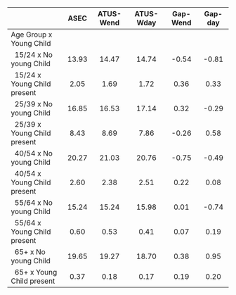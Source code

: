 
|                      |         ASEC |    ATUS-Wend |    ATUS-Wday |     Gap-Wend |      Gap-day |
| -------------------- | :----------: | :----------: | :----------: | :----------: | :----------: |
| Age Group x Young Child |              |              |              |              |              |
| &nbsp;&nbsp;15/24 x No young Child |        13.93 |        14.47 |        14.74 |        -0.54 |        -0.81 |
| &nbsp;&nbsp;15/24 x Young Child present |         2.05 |         1.69 |         1.72 |         0.36 |         0.33 |
| &nbsp;&nbsp;25/39 x No young Child |        16.85 |        16.53 |        17.14 |         0.32 |        -0.29 |
| &nbsp;&nbsp;25/39 x Young Child present |         8.43 |         8.69 |         7.86 |        -0.26 |         0.58 |
| &nbsp;&nbsp;40/54 x No young Child |        20.27 |        21.03 |        20.76 |        -0.75 |        -0.49 |
| &nbsp;&nbsp;40/54 x Young Child present |         2.60 |         2.38 |         2.51 |         0.22 |         0.08 |
| &nbsp;&nbsp;55/64 x No young Child |        15.24 |        15.24 |        15.98 |         0.01 |        -0.74 |
| &nbsp;&nbsp;55/64 x Young Child present |         0.60 |         0.53 |         0.41 |         0.07 |         0.19 |
| &nbsp;&nbsp;65+ x No young Child |        19.65 |        19.27 |        18.70 |         0.38 |         0.95 |
| &nbsp;&nbsp;65+ x Young Child present |         0.37 |         0.18 |         0.17 |         0.19 |         0.20 |

